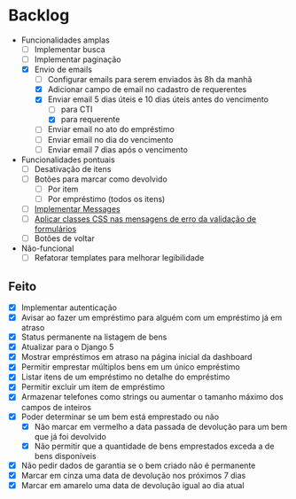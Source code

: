 # Backlog

- Funcionalidades amplas
  - [ ] Implementar busca
  - [ ] Implementar paginação
  - [x] Envio de emails
    - [ ] Configurar emails para serem enviados às 8h da manhã
    - [x] Adicionar campo de email no cadastro de requerentes
    - [x] Enviar email 5 dias úteis e 10 dias úteis antes do vencimento
      - [ ] para CTI
      - [x] para requerente
    - [ ] Enviar email no ato do empréstimo
    - [ ] Enviar email no dia do vencimento
    - [ ] Enviar email 7 dias após o vencimento

- Funcionalidades pontuais
  - [ ] Desativação de itens
  - [ ] Botões para marcar como devolvido
    - [ ] Por item
    - [ ] Por empréstimo (todos os itens)
  - [ ] [Implementar Messages](https://docs.djangoproject.com/en/4.2/ref/contrib/messages)
  - [ ] [Aplicar classes CSS nas mensagens de erro da validação de formulários](https://getbootstrap.com/docs/5.3/forms/validation)
  - [ ] Botões de voltar

- Não-funcional
  - [ ] Refatorar templates para melhorar legibilidade

## Feito
- [x] Implementar autenticação
- [x] Avisar ao fazer um empréstimo para alguém com um empréstimo já em atraso
- [x] Status permanente na listagem de bens
- [x] Atualizar para o Django 5
- [x] Mostrar empréstimos em atraso na página inicial da dashboard
- [x] Permitir emprestar múltiplos bens em um único empréstimo
- [x] Listar itens de um empréstimo no detalhe do empréstimo
- [x] Permitir excluir um item de empréstimo
- [x] Armazenar telefones como strings ou aumentar o tamanho máximo dos campos de inteiros
- [x] Poder determinar se um bem está emprestado ou não
    - [x] Não marcar em vermelho a data passada de devolução para um bem que já foi devolvido
    - [x] Não permitir que a quantidade de bens emprestados exceda a de bens disponíveis
- [x] Não pedir dados de garantia se o bem criado não é permanente
- [x] Marcar em cinza uma data de devolução nos próximos 7 dias
- [x] Marcar em amarelo uma data de devolução igual ao dia atual
